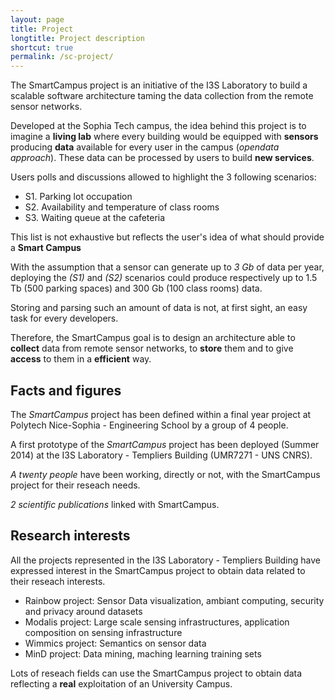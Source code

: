 ```yaml
---
layout: page
title: Project
longtitle: Project description
shortcut: true
permalink: /sc-project/
---
```


The SmartCampus project is an initiative of the I3S Laboratory to build a scalable software architecture taming the data collection from the remote sensor networks.


Developed at the Sophia Tech campus, the idea behind this project is to imagine a **living lab** where every building would be equipped with **sensors** producing **data** available for every user in the campus (*opendata approach*). These data can be processed by users to build **new services**.

Users polls and discussions allowed to highlight the 3 following scenarios:

* S1. Parking lot occupation
* S2. Availability and temperature of class rooms
* S3. Waiting queue at the cafeteria

This list is not exhaustive but reflects the user's idea of what should provide a **Smart Campus**

With the assumption that a sensor can generate up to *3 Gb* of data per year, deploying the *(S1)* and *(S2)* scenarios could produce respectively up to 1.5 Tb (500 parking spaces) and 300 Gb (100 class rooms) data.

Storing and parsing such an amount of data is not, at first sight, an easy task for every developers.

Therefore, the SmartCampus goal is to design an architecture able to **collect** data from remote sensor networks, to **store** them and to give **access** to them in a **efficient** way.


## Facts and figures

The *SmartCampus* project has been defined within a final year project at Polytech Nice-Sophia - Engineering School by a group of 4 people.

A first prototype of the *SmartCampus* project has been deployed (Summer 2014) at the I3S Laboratory - Templiers Building (UMR7271 - UNS CNRS).

*A twenty people* have been working, directly or not, with the SmartCampus project for their reseach needs.

*2 scientific publications* linked with SmartCampus.

## Research interests

All the projects represented in the I3S Laboratory - Templiers Building have expressed interest in the SmartCampus project to obtain data related to their reseach interests.

* Rainbow project: Sensor Data visualization, ambiant computing, security and privacy around datasets
* Modalis project: Large scale sensing infrastructures, application composition on sensing infrastructure
* Wimmics project: Semantics on sensor data
* MinD project: Data mining, maching learning training sets

Lots of reseach fields can use the SmartCampus project to obtain data reflecting a **real** exploitation of an University Campus.







